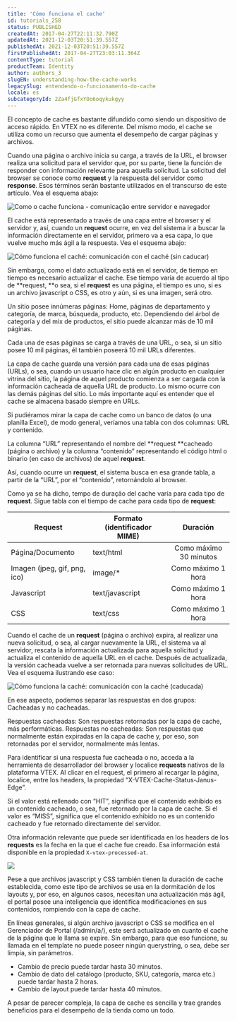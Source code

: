 ```yaml
---
title: 'Cómo funciona el cache'
id: tutorials_258
status: PUBLISHED
createdAt: 2017-04-27T22:11:32.790Z
updatedAt: 2021-12-03T20:51:39.557Z
publishedAt: 2021-12-03T20:51:39.557Z
firstPublishedAt: 2017-04-27T23:03:11.364Z
contentType: tutorial
productTeam: Identity
author: authors_3
slugEN: understanding-how-the-cache-works
legacySlug: entendendo-o-funcionamento-do-cache
locale: es
subcategoryId: 2Za4fjGfxYOo6oqykukgyy
---
```


El concepto de cache es bastante difundido como siendo un dispositivo de acceso rápido. En VTEX no es diferente. Del mismo modo, el cache se utiliza como un recurso que aumenta el desempeño de cargar páginas y archivos.

Cuando una página o archivo inicia su carga, a través de la URL, el browser realiza una solicitud para el servidor que, por su parte, tiene la función de responder con información relevante para aquella solicitud. La solicitud del browser se conoce como **request** y la respuesta del servidor como **response**. Esos términos serán bastante utilizados en el transcurso de este artículo. Vea el esquema abajo:

![Como o cache funciona - comunicação entre servidor e navegador](//images.ctfassets.net/alneenqid6w5/6ONSKQqdEoIsHxcvfp5GoS/1d05717d54faede0fc00d75716d7def4/1_ES.png)

El cache está representado a través de una capa entre el browser y el servidor y, así, cuando un **request** ocurre, en vez del sistema ir a buscar la información directamente en el servidor, primero va a esa capa, lo que vuelve mucho más ágil a la respuesta. Vea el esquema abajo:

![Cómo funciona el caché: comunicación con el caché (sin caducar)](//images.ctfassets.net/alneenqid6w5/15ss3biutJhXX2WkG9k8xG/3d375c19c114eecdbe75decac28e2df3/2_PT.png)

Sin embargo, como el dato actualizado está en el servidor, de tiempo en tiempo es necesario actualizar el cache. Ese tiempo varía de acuerdo al tipo de **request, **o sea, si el **request** es una página, el tiempo es uno, si es un archivo javascript o CSS, es otro y aún, si es una imagen, será otro.

Un sitio posee innúmeras páginas: Home, páginas de departamento y categoría, de marca, búsqueda, producto, etc. Dependiendo del árbol de categoría y del mix de productos, el sitio puede alcanzar más de 10 mil páginas. 

Cada una de esas páginas se carga a través de una URL, o sea, si un sitio posee 10 mil páginas, él también poseerá 10 mil URLs diferentes. 

La capa de cache guarda una versión para cada una de esas páginas (URLs), o sea, cuando un usuario hace clic en algún producto en cualquier vitrina del sitio, la página de aquel producto comienza a ser cargada con la información cacheada de aquella URL de producto. Lo mismo ocurre con las demás páginas del sitio. Lo más importante aquí es entender que el cache se almacena basado siempre en URLs.

Si pudiéramos mirar la capa de cache como un banco de datos (o una planilla Excel), de modo general, veríamos una tabla con dos columnas: URL y contenido. 

La columna “URL” representando el nombre del **request **cacheado (página o archivo) y la columna “contenido” representando el código html o binario (en caso de archivos) de aquel **request**.

Así, cuando ocurre un **request**, el sistema busca en esa grande tabla, a partir de la “URL”, por el “contenido”, retornándolo al browser.

Como ya se ha dicho, tempo de duração del cache varía para cada tipo de **request**. Sigue tabla con el tiempo de cache para cada tipo de **request**:

| **Request**                       | Formato (identificador MIME) |        Duración        |
|-------------------------------|------------------------------|:----------------------:|
| Página/Documento              | text/html                    | Como máximo 30 minutos |
| Imagen (jpeg, gif, png, ico)  | image/*                      | Como máximo 1 hora     |
| Javascript                    | text/javascript              | Como máximo 1 hora     |
| CSS                           | text/css                     | Como máximo 1 hora     |

Cuando el cache de un **request** (página o archivo) expira, al realizar una nueva solicitud, o sea, al cargar nuevamente la URL, el sistema va al servidor, rescata la información actualizada para aquella solicitud y actualiza el contenido de aquella URL en el cache. Después de actualizada, la versión cacheada vuelve a ser retornada para nuevas solicitudes de URL. Vea el esquema ilustrando ese caso:

![Cómo funciona la caché: comunicación con la caché (caducada)](//images.ctfassets.net/alneenqid6w5/e5oS6cve6yw1tS81PYkBK/36d452de8975e10cbb847787bddaf1e1/3_ES.png)

En ese aspecto, podemos separar las respuestas en dos grupos: Cacheadas y no cacheadas.

Respuestas cacheadas: Son respuestas retornadas por la capa de cache, más performáticas.
Respuestas no cacheadas: Son respuestas que normalmente están expiradas en la capa de cache y, por eso, son retornadas por el servidor, normalmente más lentas.

Para identificar si una respuesta fue cacheada o no, acceda a la herramienta de desarrollador del browser y localice **requests** nativos de la plataforma VTEX. Al clicar en el request, el primero al recargar la página, localice, entre los headers, la propiedad “X-VTEX-Cache-Status-Janus-Edge”. 

Si el valor está rellenado con “HIT”, significa que el contenido exhibido es un contenido cacheado, o sea, fue retornado por la capa de cache. Si el valor es “MISS”, significa que el contenido exhibido no es un contenido cacheado y fue retornado directamente del servidor. 

Otra información relevante que puede ser identificada en los headers de los **requests** es la fecha en la que el cache fue creado. Esa información está disponible en la propiedad `X-vtex-processed-at`.

![](//images.contentful.com/alneenqid6w5/5GPSsb4UWA28QS4soyguSI/8772946997cc979ddf9c2297f2ca8bb6/cache.png)

Pese a que archivos javascript y CSS también tienen la duración de cache establecida, como este tipo de archivos se usa en la dormitación de los layouts y, por eso, en algunos casos, necesitan una actualización más ágil, el portal posee una inteligencia que identifica modificaciones en sus contenidos, rompiendo con la capa de cache. 

En líneas generales, si algún archivo javascript o CSS se modifica en el Gerenciador de Portal (/admin/a/), este será actualizado en cuanto el cache de la página que le llama se expire. Sin embargo, para que eso funcione, su llamada en el template no puede poseer ningún querystring, o sea, debe ser limpia, sin parámetros.

- Cambio de precio puede tardar hasta 30 minutos.
- Cambio de dato del catálogo (producto, SKU, categoría, marca etc.) puede tardar hasta 2 horas.
- Cambio de layout puede tardar hasta 40 minutos.

A pesar de parecer compleja, la capa de cache es sencilla y trae grandes beneficios para el desempeño de la tienda como un todo.
